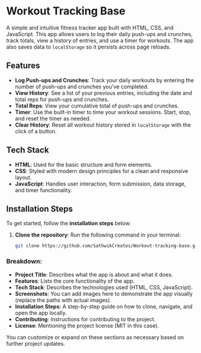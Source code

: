 # Workout Tracking Base

A simple and intuitive fitness tracker app built with HTML, CSS, and JavaScript. This app allows users to log their daily push-ups and crunches, track totals, view a history of entries, and use a timer for workouts. The app also saves data to `localStorage` so it persists across page reloads.

## Features

- **Log Push-ups and Crunches**: Track your daily workouts by entering the number of push-ups and crunches you've completed.
- **View History**: See a list of your previous entries, including the date and total reps for push-ups and crunches.
- **Total Reps**: View your cumulative total of push-ups and crunches.
- **Timer**: Use the built-in timer to time your workout sessions. Start, stop, and reset the timer as needed.
- **Clear History**: Reset all workout history stored in `localStorage` with the click of a button.

## Tech Stack

- **HTML**: Used for the basic structure and form elements.
- **CSS**: Styled with modern design principles for a clean and responsive layout.
- **JavaScript**: Handles user interaction, form submission, data storage, and timer functionality.

## **Installation Steps**

To get started, follow the **installation steps** below:

1. **Clone the repository**: Run the following command in your terminal:

   ```bash
   git clone https://github.com/SathwikCreates/Workout-tracking-base.git

### Breakdown:
- **Project Title**: Describes what the app is about and what it does.
- **Features**: Lists the core functionality of the app.
- **Tech Stack**: Describes the technologies used (HTML, CSS, JavaScript).
- **Screenshots**: You can add images here to demonstrate the app visually (replace the paths with actual images).
- **Installation Steps**: A step-by-step guide on how to clone, navigate, and open the app locally.
- **Contributing**: Instructions for contributing to the project.
- **License**: Mentioning the project license (MIT in this case).

You can customize or expand on these sections as necessary based on further project updates.

